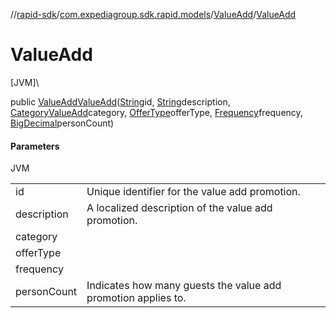 //[rapid-sdk](../../../index.md)/[com.expediagroup.sdk.rapid.models](../index.md)/[ValueAdd](index.md)/[ValueAdd](-value-add.md)

# ValueAdd

[JVM]\

public [ValueAdd](index.md)[ValueAdd](-value-add.md)([String](https://docs.oracle.com/javase/8/docs/api/java/lang/String.html)id, [String](https://docs.oracle.com/javase/8/docs/api/java/lang/String.html)description, [CategoryValueAdd](../-category-value-add/index.md)category, [OfferType](../-offer-type/index.md)offerType, [Frequency](../-frequency/index.md)frequency, [BigDecimal](https://docs.oracle.com/javase/8/docs/api/java/math/BigDecimal.html)personCount)

#### Parameters

JVM

| | |
|---|---|
| id | Unique identifier for the value add promotion. |
| description | A localized description of the value add promotion. |
| category |
| offerType |
| frequency |
| personCount | Indicates how many guests the value add promotion applies to. |
